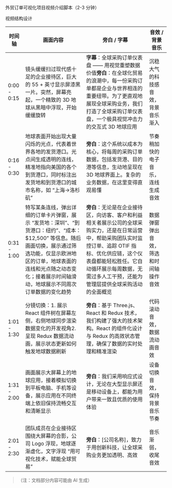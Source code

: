 外贸订单可视化项目视频介绍脚本（2-3 分钟）



视频结构设计





| 时间轴&#xA;         | 画面内容&#xA;                                                                                                                               | 旁白 / 字幕&#xA;                                                                                                                              | 音效 / 背景音乐&#xA;           |
| ---------------- | --------------------------------------------------------------------------------------------------------------------------------------- | ----------------------------------------------------------------------------------------------------------------------------------------- | ------------------------ |
| 0:00 - 0:15&#xA; | 镜头缓缓扫过现代感十足的企业接待区，巨大的 55 + 英寸显示屏漆黑一片。突然，屏幕亮起，一个精致的 3D 地球从黑暗中浮现，开始缓缓旋转&#xA;                                                              | **字幕**：全球采购订单仪表盘 —— 用视觉重塑数据价值**旁白**：在全球化贸易的浪潮中，每一份采购订单都是企业与世界相连的重要纽带。为了更直观地展现全球采购业务，我们打造了全球采购订单仪表盘，一个极具视觉冲击力的交互式 3D 地球应用&#xA;             | 沉稳大气的科技感音效，背景音乐渐入&#xA;   |
| 0:16 - 0:30&#xA; | 地球表面开始出现大量闪烁的光点，代表着世界各地的发货港口。光点间生成透明的连线，精准地指向美国的各个到货港口，同时标注出发货地和到货港口的城市名称，如 “上海→洛杉矶”&#xA;                                               | **旁白**：这个系统以成本为核心，将每周的采购订单数据，包括发货港、目的港等信息，生动地呈现在 3D 地球界面上。复杂的业务数据，在这里变得直观易懂&#xA;                                                          | 节奏稍加快的电子音乐，连线生成音效&#xA;   |
| 0:31 - 1:00&#xA; | 特写某条连线，弹出详细的订单卡片弹窗，展示 “发货地：深圳”、“到货港口：纽约”、“成本：\$12,500” 等信息。随后画面切换，展示通过筛选功能，仅显示欧洲地区的订单，地球表面的连线和光点随之动态变化；接着展示时间轴滑动，地球展示不同周次订单数据的变化趋势&#xA; | **旁白**：无论是在企业接待区，向访客、客户和利益相关者展示公司的全球采购实力，还是在日常运营中，帮助采购团队实时监控订单、追踪 OTIF 指标、优化供应链，这个仪表盘都能轻松胜任。它自动循环展示每周数据，无需过多人工干预，还能为管理层提供全球采购活动的全面概览&#xA; | 数据弹窗弹出音效，筛选和时间轴操作音效&#xA; |
| 1:01 - 1:30&#xA; | 分镜切换：1. 展示 React 组件树在屏幕左侧，右侧地球同步渲染数据变化的开发视角2. 呈现 Redux 数据流动画，展示状态更新如何触发地球数据刷新&#xA;                                                      | **旁白**：基于 Three.js、React 和 Redux 技术，我们构建了强大的技术架构。React 的组件化设计与 Redux 的高效状态管理，确保了数据的实时处理和精准渲染&#xA;                                         | 代码滚动音效，数据流动画音效&#xA;      |
| 1:31 - 2:00&#xA; | 画面展示大屏幕上的地球应用，接着模拟切换到平板电脑、手机等设备，展示应用在不同终端上依旧保持流畅交互和清晰显示&#xA;                                                                            | **旁白**：我们采用响应式设计，无论在大型显示屏还是移动设备上，都能为用户带来一致且优质的使用体验&#xA;                                                                                   | 设备切换音效，保持背景音乐节奏&#xA;     |
| 2:01 - 2:30&#xA; | 团队成员在企业接待区围绕大屏幕的合影，公司 Logo 浮现，地球逐渐虚化，文字浮现 “用可视化技术，赋能全球贸易”&#xA;                                                                          | **旁白**：\[公司名称]，致力于用创新科技，让全球采购业务更加透明、高效&#xA;                                                                                               | 音乐渐弱，收尾音效&#xA;           |

> （注：文档部分内容可能由 AI 生成）
>